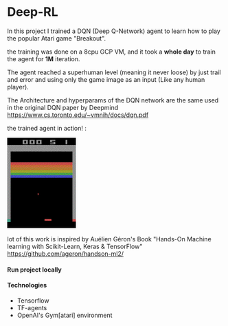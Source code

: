 # Deep-RL
In this project I trained a DQN (Deep Q-Network) agent 
to learn how to play the popular Atari game "Breakout".

the training was done on a 8cpu GCP VM, 
and it took a **whole day** to train the agent for **1M**
iteration. 

The agent reached a superhuman level
(meaning it never loose) by just trail
and error and using only the game image as an input
(Like any human player).  

The Architecture and hyperparams of the DQN network
are the same used in the original DQN paper by Deepmind
https://www.cs.toronto.edu/~vmnih/docs/dqn.pdf

the trained agent in action! :

![](images/rl/breakout2.gif)


lot of this work is inspired by Auélien Géron's Book
"Hands-On Machine learning with Scikit-Learn, Keras
 & TensorFlow" https://github.com/ageron/handson-ml2/

#### Run project locally


#### Technologies

* Tensorflow
* TF-agents
* OpenAI's Gym[atari] environment

